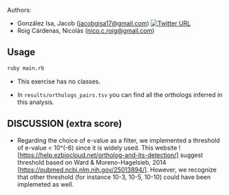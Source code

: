 Authors: 
* González Isa, Jacob (jacobgisa17@gmail.com) [![Twitter URL](https://img.shields.io/twitter/url/https/twitter.com/jacobgisa.svg?style=social&label=Follow%20%40JacobGIsa)](https://twitter.com/jacobgisa)
* Roig Cárdenas, Nicolás (nico.c.roig@gmail.com)

## Usage

```sh
ruby main.rb 
```
* This exercise has no classes.

* In `results/orthologs_pairs.tsv` you can find all the orthologs inferred in this analysis.

## DISCUSSION (extra score)

- Regarding the choice of e-value as a filter, we implemented a threshold of e-value < 10^(-6) since it is widely used.
This website ![https://help.ezbiocloud.net/ortholog-and-its-detection/] suggest threshold based on Ward & Moreno-Hagelsieb, 2014 
[https://pubmed.ncbi.nlm.nih.gov/25013894/].
However, we recognize that other threshold (for instance 10-3, 10-5, 10-10) could have been implemeted as well.
